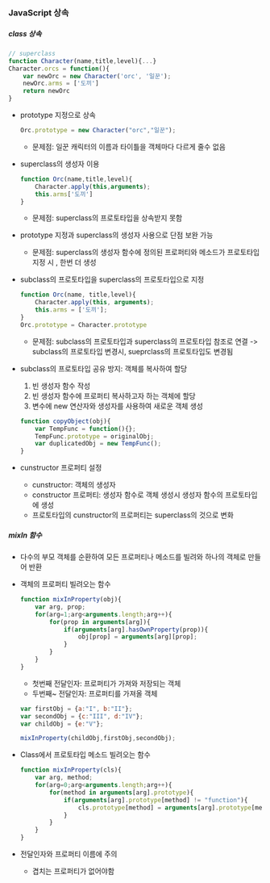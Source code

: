 ### JavaScript 상속

##### class 상속

```javascript
// superclass
function Character(name,title,level){...}
Character.orcs = function(){
    var newOrc = new Character('orc', '일꾼');
    newOrc.arms = ['도끼']
    return newOrc
}
```



- prototype 지정으로 상속

  ```javascript
  Orc.prototype = new Character("orc","일꾼");
  ```

  - 문제점: 일꾼 캐릭터의 이름과 타이틀을 객체마다 다르게 줄수 없음

- superclass의 생성자 이용

  ```javascript
  function Orc(name,title,level){
      Character.apply(this,arguments);
      this.arms['도끼']
  }
  ```

  - 문제점: superclass의 프로토타입을 상속받지 못함

- prototype 지정과 superclass의 생성자 사용으로 단점 보완 가능

  - 문제점: superclass의 생성자 함수에 정의된 프로퍼티와 메소드가 프로토타입 지정 시 , 한번 더 생성

- subclass의 프로토타입을 superclass의 프로토타입으로 지정

  ```javascript
  function Orc(name, title,level){
      Character.apply(this, arguments);
      this.arms = ['도끼'];
  }
  Orc.prototype = Character.prototype
  ```

  - 문제점: subclass의 프로토타입과 superclass의 프로토타입 참조로 연결 -> subclass의 프로토타입 변경시, sueprclass의 프로토타입도 변경됨

- subclass의 프로토타입 공유 방지: 객체를 복사하여 할당

  1. 빈 생성자 함수 작성
  2. 빈 생성자 함수에 프로퍼티 복사하고자 하는 객체에 할당
  3. 변수에 new 연산자와 생성자를 사용하여 새로운 객체 생성

  ```javascript
  function copyObject(obj){
      var TempFunc = function(){};
      TempFunc.prototype = originalObj;
      var duplicatedObj = new TempFunc();    
  }
  ```

- cunstructor 프로퍼티 설정

  - cunstructor: 객체의 생성자
  - constructor 프로퍼티: 생성자 함수로 객체 생성시 생성자 함수의 프로토타입에 생성
  - 프로토타입의 cunstructor의 프로퍼티는 superclass의 것으로 변화

##### mixIn 함수

- 다수의 부모 객체를 순환하여 모든 프로퍼티나 메소드를 빌려와 하나의 객체로 만들어 반환

- 객체의 프로퍼티 빌려오는 함수

  ```javascript
  function mixInProperty(obj){
      var arg, prop;
      for(arg=1;arg<arguments.length;arg++){
          for(prop in arguments[arg]){
              if(arguments[arg].hasOwnProperty(prop)){
                  obj[prop] = arguments[arg][prop];
              }
          }
      }
  }
  ```

  - 첫번째 전달인자: 프로퍼티가 가져와 저장되는 객체
  - 두번째~ 전달인자: 프로퍼티를 가져올 객체

  ```javascript
  var firstObj = {a:"I", b:"II"};
  var secondObj = {c:"III", d:"IV"};
  var childObj = {e:"V"};
  
  mixInProperty(childObj,firstObj,secondObj);
  ```

- Class에서 프로토타입 메소드 빌려오는 함수

  ```javascript
  function mixInProperty(cls){
      var arg, method;
      for(arg=0;arg<arguments.length;arg++){
          for(method in arguments[arg].prototype){
              if(arguments[arg].prototype[method] != "function"){
                  cls.prototype[method] = arguments[arg].prototype[method];
              }
          }
      }
  }
  ```

- 전달인자와 프로퍼티 이름에 주의

  - 겹치는 프로퍼티가 없어야함

